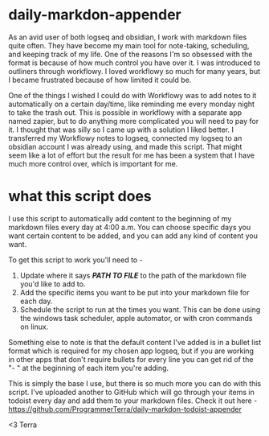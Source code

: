 # daily-markdon-appender

As an avid user of both logseq and obsidian, I work with markdown files quite often. They have become my main tool for note-taking, scheduling, and keeping track of my life. One of the reasons I'm so obsessed with the format is because of how much control you have over it. I was introduced to outliners through workflowy. I loved workflowy so much for many years, but I became frustrated because of how limited it could be. 

One of the things I wished I could do with Workflowy was to add notes to it automatically on a certain day/time, like reminding me every monday night to take the trash out. This is possible in workflowy with a separate app named zapier, but to do anything more complicated you will need to pay for it. I thought that was silly so I came up with a solution I liked better. I transferred my Workflowy notes to logseq, connected my logseq to an obsidian account I was already using, and made this script. That might seem like a lot of effort but the result for me has been a system that I have much more control over, which is important for me. 

# what this script does

I use this script to automatically add content to the beginning of my markdown files every day at 4:00 a.m. You can choose specific days you want certain content to be added, and you can add any kind of content you want. 

To get this script to work you'll need to - 
1. Update where it says **___PATH TO FILE___** to the path of the markdown file you'd like to add to. 
2. Add the specific items you want to be put into your markdown file for each day. 
3. Schedule the script to run at the times you want. This can be done using the windows task scheduler, apple automator, or with cron commands on linux.

Something else to note is that the default content I've added is in a bullet list format which is required for my chosen app logseq, but if you are working in other apps that don't require bullets for every line you can get rid of the "- " at the beginning of each item you're adding. 

This is simply the base I use, but there is so much more you can do with this script. I've uploaded another to GitHub which will go through your items in todoist every day and add them to your markdown files. Check it out here - https://github.com/ProgrammerTerra/daily-markdon-todoist-appender

<3 Terra
